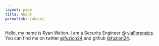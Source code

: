 ```yaml
---
layout: page
title: About
permalink: /about/
---
```


Hello, my name is Ryan Welton.  I am a Security Engineer @ [viaForensics](https://viaforensics.com/).  You can find me on twitter [@fuzion24](https://twitter.com/fuzion24) and github [@fuzion24](https://github.com/fuzion24).

